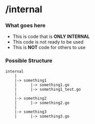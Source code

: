 # /internal

### What goes here
* This is code that is **ONLY INTERNAL**
* This code is not ready to be used
* This is **NOT** code for others to use

### Possible Structure

```text
internal
    |
    |-> something1
    |      |-> something1.go
    |      |-> something1_test.go
    |
    |-> something2
    |      |-> something2.go
    |
    |-> something3
    |      |-> something3.go
```
